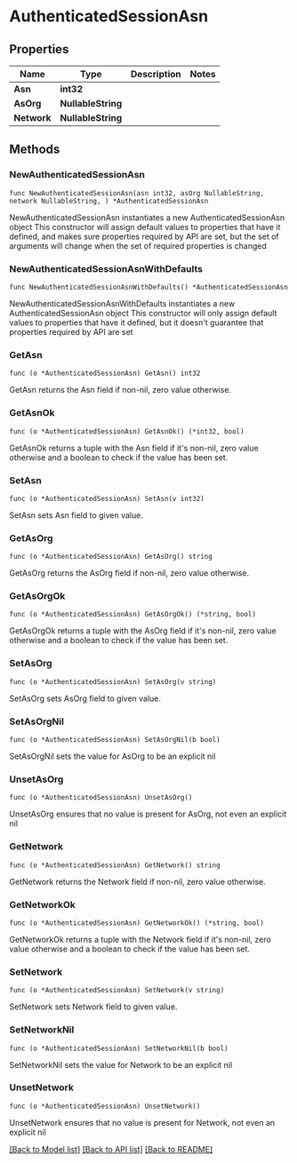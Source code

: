 # AuthenticatedSessionAsn

## Properties

Name | Type | Description | Notes
------------ | ------------- | ------------- | -------------
**Asn** | **int32** |  | 
**AsOrg** | **NullableString** |  | 
**Network** | **NullableString** |  | 

## Methods

### NewAuthenticatedSessionAsn

`func NewAuthenticatedSessionAsn(asn int32, asOrg NullableString, network NullableString, ) *AuthenticatedSessionAsn`

NewAuthenticatedSessionAsn instantiates a new AuthenticatedSessionAsn object
This constructor will assign default values to properties that have it defined,
and makes sure properties required by API are set, but the set of arguments
will change when the set of required properties is changed

### NewAuthenticatedSessionAsnWithDefaults

`func NewAuthenticatedSessionAsnWithDefaults() *AuthenticatedSessionAsn`

NewAuthenticatedSessionAsnWithDefaults instantiates a new AuthenticatedSessionAsn object
This constructor will only assign default values to properties that have it defined,
but it doesn't guarantee that properties required by API are set

### GetAsn

`func (o *AuthenticatedSessionAsn) GetAsn() int32`

GetAsn returns the Asn field if non-nil, zero value otherwise.

### GetAsnOk

`func (o *AuthenticatedSessionAsn) GetAsnOk() (*int32, bool)`

GetAsnOk returns a tuple with the Asn field if it's non-nil, zero value otherwise
and a boolean to check if the value has been set.

### SetAsn

`func (o *AuthenticatedSessionAsn) SetAsn(v int32)`

SetAsn sets Asn field to given value.


### GetAsOrg

`func (o *AuthenticatedSessionAsn) GetAsOrg() string`

GetAsOrg returns the AsOrg field if non-nil, zero value otherwise.

### GetAsOrgOk

`func (o *AuthenticatedSessionAsn) GetAsOrgOk() (*string, bool)`

GetAsOrgOk returns a tuple with the AsOrg field if it's non-nil, zero value otherwise
and a boolean to check if the value has been set.

### SetAsOrg

`func (o *AuthenticatedSessionAsn) SetAsOrg(v string)`

SetAsOrg sets AsOrg field to given value.


### SetAsOrgNil

`func (o *AuthenticatedSessionAsn) SetAsOrgNil(b bool)`

 SetAsOrgNil sets the value for AsOrg to be an explicit nil

### UnsetAsOrg
`func (o *AuthenticatedSessionAsn) UnsetAsOrg()`

UnsetAsOrg ensures that no value is present for AsOrg, not even an explicit nil
### GetNetwork

`func (o *AuthenticatedSessionAsn) GetNetwork() string`

GetNetwork returns the Network field if non-nil, zero value otherwise.

### GetNetworkOk

`func (o *AuthenticatedSessionAsn) GetNetworkOk() (*string, bool)`

GetNetworkOk returns a tuple with the Network field if it's non-nil, zero value otherwise
and a boolean to check if the value has been set.

### SetNetwork

`func (o *AuthenticatedSessionAsn) SetNetwork(v string)`

SetNetwork sets Network field to given value.


### SetNetworkNil

`func (o *AuthenticatedSessionAsn) SetNetworkNil(b bool)`

 SetNetworkNil sets the value for Network to be an explicit nil

### UnsetNetwork
`func (o *AuthenticatedSessionAsn) UnsetNetwork()`

UnsetNetwork ensures that no value is present for Network, not even an explicit nil

[[Back to Model list]](../README.md#documentation-for-models) [[Back to API list]](../README.md#documentation-for-api-endpoints) [[Back to README]](../README.md)


